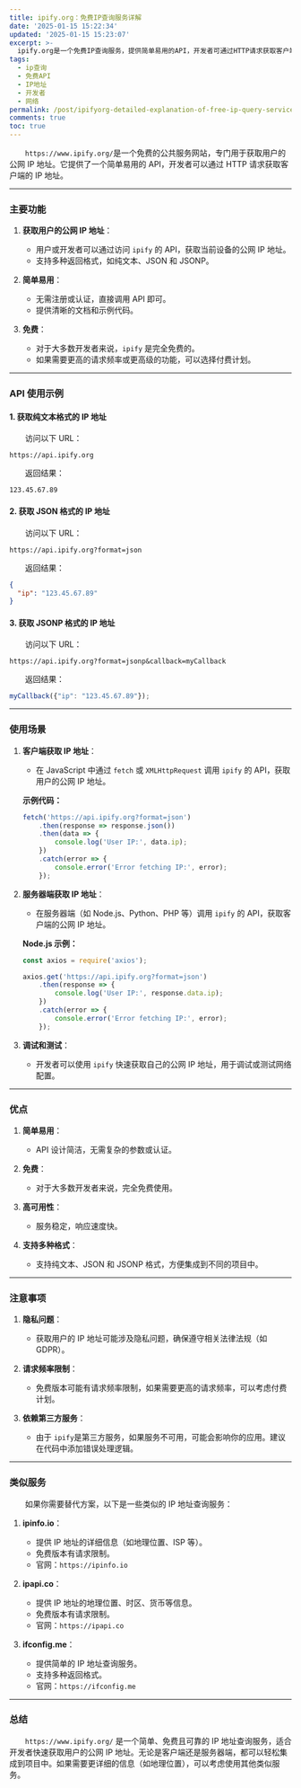 ```yaml
---
title: ipify.org：免费IP查询服务详解
date: '2025-01-15 15:22:34'
updated: '2025-01-15 15:23:07'
excerpt: >-
  ipify.org是一个免费IP查询服务，提供简单易用的API，开发者可通过HTTP请求获取客户端IP地址。支持纯文本、JSON和JSONP格式返回，适用于客户端和服务器端获取IP，方便调试和测试。服务稳定，响应速度快，但需注意隐私问题和请求频率限制。
tags:
  - ip查询
  - 免费API
  - IP地址
  - 开发者
  - 网络
permalink: /post/ipifyorg-detailed-explanation-of-free-ip-query-service-z3xiy9.html
comments: true
toc: true
---
```






　　​`https://www.ipify.org/`​ 是一个免费的公共服务网站，专门用于获取用户的公网 IP 地址。它提供了一个简单易用的 API，开发者可以通过 HTTP 请求获取客户端的 IP 地址。

---

### 主要功能

1. **获取用户的公网 IP 地址**：

    * 用户或开发者可以通过访问 `ipify`​ 的 API，获取当前设备的公网 IP 地址。
    * 支持多种返回格式，如纯文本、JSON 和 JSONP。
2. **简单易用**：

    * 无需注册或认证，直接调用 API 即可。
    * 提供清晰的文档和示例代码。
3. **免费**：

    * 对于大多数开发者来说，`ipify`​ 是完全免费的。
    * 如果需要更高的请求频率或更高级的功能，可以选择付费计划。

---

### API 使用示例

#### 1. 获取纯文本格式的 IP 地址

　　访问以下 URL：

```
https://api.ipify.org
```

　　返回结果：

```
123.45.67.89
```

#### 2. 获取 JSON 格式的 IP 地址

　　访问以下 URL：

```
https://api.ipify.org?format=json
```

　　返回结果：

```json
{
  "ip": "123.45.67.89"
}
```

#### 3. 获取 JSONP 格式的 IP 地址

　　访问以下 URL：

```
https://api.ipify.org?format=jsonp&callback=myCallback
```

　　返回结果：

```javascript
myCallback({"ip": "123.45.67.89"});
```

---

### 使用场景

1. **客户端获取 IP 地址**：

    * 在 JavaScript 中通过 `fetch`​ 或 `XMLHttpRequest`​ 调用 `ipify`​ 的 API，获取用户的公网 IP 地址。

    **示例代码：**

    ```javascript
    fetch('https://api.ipify.org?format=json')
        .then(response => response.json())
        .then(data => {
            console.log('User IP:', data.ip);
        })
        .catch(error => {
            console.error('Error fetching IP:', error);
        });
    ```
2. **服务器端获取 IP 地址**：

    * 在服务器端（如 Node.js、Python、PHP 等）调用 `ipify`​ 的 API，获取客户端的公网 IP 地址。

    **Node.js 示例：**

    ```javascript
    const axios = require('axios');

    axios.get('https://api.ipify.org?format=json')
        .then(response => {
            console.log('User IP:', response.data.ip);
        })
        .catch(error => {
            console.error('Error fetching IP:', error);
        });
    ```
3. **调试和测试**：

    * 开发者可以使用 `ipify`​ 快速获取自己的公网 IP 地址，用于调试或测试网络配置。

---

### 优点

1. **简单易用**：

    * API 设计简洁，无需复杂的参数或认证。
2. **免费**：

    * 对于大多数开发者来说，完全免费使用。
3. **高可用性**：

    * 服务稳定，响应速度快。
4. **支持多种格式**：

    * 支持纯文本、JSON 和 JSONP 格式，方便集成到不同的项目中。

---

### 注意事项

1. **隐私问题**：

    * 获取用户的 IP 地址可能涉及隐私问题，确保遵守相关法律法规（如 GDPR）。
2. **请求频率限制**：

    * 免费版本可能有请求频率限制，如果需要更高的请求频率，可以考虑付费计划。
3. **依赖第三方服务**：

    * 由于 `ipify`​ 是第三方服务，如果服务不可用，可能会影响你的应用。建议在代码中添加错误处理逻辑。

---

### 类似服务

　　如果你需要替代方案，以下是一些类似的 IP 地址查询服务：

1. **ipinfo.io**：

    * 提供 IP 地址的详细信息（如地理位置、ISP 等）。
    * 免费版本有请求限制。
    * 官网：`https://ipinfo.io`​
2. **ipapi.co**：

    * 提供 IP 地址的地理位置、时区、货币等信息。
    * 免费版本有请求限制。
    * 官网：`https://ipapi.co`​
3. **ifconfig.me**：

    * 提供简单的 IP 地址查询服务。
    * 支持多种返回格式。
    * 官网：`https://ifconfig.me`​

---

### 总结

　　​`https://www.ipify.org/`​ 是一个简单、免费且可靠的 IP 地址查询服务，适合开发者快速获取用户的公网 IP 地址。无论是客户端还是服务器端，都可以轻松集成到项目中。如果需要更详细的信息（如地理位置），可以考虑使用其他类似服务。
